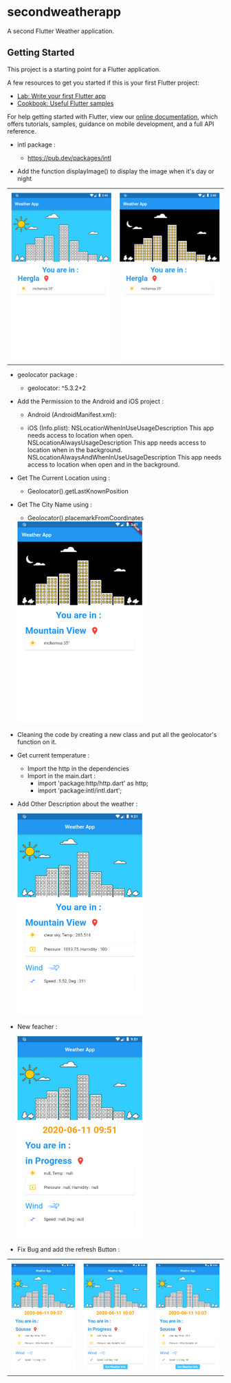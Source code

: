 # secondweatherapp

A second Flutter Weather application.

## Getting Started

This project is a starting point for a Flutter application.

A few resources to get you started if this is your first Flutter project:

- [Lab: Write your first Flutter app](https://flutter.dev/docs/get-started/codelab)
- [Cookbook: Useful Flutter samples](https://flutter.dev/docs/cookbook)

For help getting started with Flutter, view our
[online documentation](https://flutter.dev/docs), which offers tutorials,
samples, guidance on mobile development, and a full API reference.



- intl package :

    * https://pub.dev/packages/intl

- Add the function displayImage() to display the image when it's day or night

<table>
    <tr>
        <td style="padding:10px">
            <img src="assets/screen/screen1.png">
        </td>
        <td style="padding:10px">
            <img src="assets/screen/screen2.png">
        </td>
    </tr>
</table>

- geolocator package :

    * geolocator: ^5.3.2+2

- Add the Permission to the Android and iOS project :

    * Android (AndroidManifest.xml):
        <uses-permission android:name="android.permission.ACCESS_FINE_LOCATION" />
        <uses-permission android:name="android.permission.ACCESS_COARSE_LOCATION" />

    * iOS (Info.plist):
        <key>NSLocationWhenInUseUsageDescription</key>
        <string>This app needs access to location when open.</string>
        <key>NSLocationAlwaysUsageDescription</key>
        <string>This app needs access to location when in the background.</string>
        <key>NSLocationAlwaysAndWhenInUseUsageDescription</key>
        <string>This app needs access to location when open and in the background.</string>

- Get The Current Location using :

    * Geolocator().getLastKnownPosition

- Get The City Name using :

    * Geolocator().placemarkFromCoordinates

    <img src="assets/screen/screen3.png" width="290" height="470" />

- Cleaning the code by creating a new class and put all the geolocator's function on it.

- Get current temperature :

    * Import the http in the dependencies
    * Import in the main.dart :
        - import 'package:http/http.dart' as http;
        - import 'package:intl/intl.dart';

- Add Other Description about the weather :

    <img src="assets/screen/screen4.png" width="290" height="470" />

- New feacher :

    <img src="assets/screen/screen5.png" width="290" height="470" />

- Fix Bug and add the refresh Button :

<table>
    <tr>
        <td style="padding:10px">
            <img src="assets/screen/screen6.png">
        </td>
        <td style="padding:10px">
            <img src="assets/screen/screen7.png">
        </td>
        <td style="padding:10px">
            <img src="assets/screen/screen8.png">
        </td>
    </tr>
</table>
